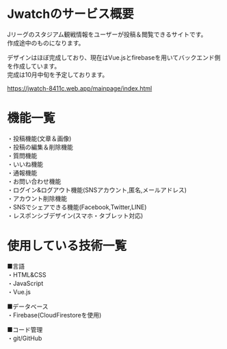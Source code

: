 # Jwatchのサービス概要
Jリーグのスタジアム観戦情報をユーザーが投稿＆閲覧できるサイトです。<br>
作成途中のものになります。<br>

デザインはほぼ完成しており、現在はVue.jsとfirebaseを用いてバックエンド側を作成しています。<br>
完成は10月中旬を予定しております。<br>

https://jwatch-8411c.web.app/mainpage/index.html
# 機能一覧

・投稿機能(文章＆画像)<br>
・投稿の編集＆削除機能<br>
・質問機能<br>
・いいね機能<br>
・通報機能<br>
・お問い合わせ機能<br>
・ログイン&ログアウト機能(SNSアカウント,匿名,メールアドレス)<br>
・アカウント削除機能<br>
・SNSでシェアできる機能(Facebook,Twitter,LINE)<br>
・レスポンシブデザイン(スマホ・タブレット対応)<br>

# 使用している技術一覧
■言語<br>
・HTML&CSS<br>
・JavaScript<br>
・Vue.js<br>

■データベース<br>
・Firebase(CloudFirestoreを使用)

■コード管理<br>
・git/GitHub